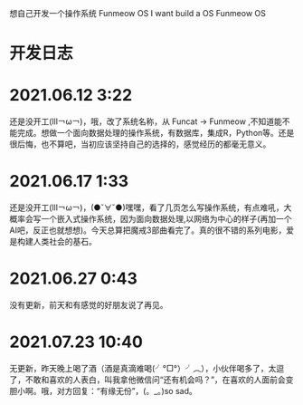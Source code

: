 想自己开发一个操作系统 Funmeow OS
I want build a OS Funmeow OS

开发日志
====

2021.06.12 3:22
==

还是没开工(lll￢ω￢)，哦，改了系统名称，从 Funcat -> Funmeow ,不知道能不能完成。想做一个面向数据处理的操作系统，有数据库，集成R，Python等。还是很后悔，也不算吧，当初应该坚持自己的选择的，感觉经历的都毫无意义。

2021.06.17 1:33
==

还是没开工(lll￢ω￢)，(●ˇ∀ˇ●)嘿嘿，看了几页怎么写操作系统，有点难吼，大概率会写一个嵌入式操作系统，因为面向数据处理,以网络为中心的样子(再加一个AI吧，反正也就想想)。今天总算把魔戒3部曲看完了。真的很不错的系列电影，爱是构建人类社会的基石。

2021.06.27 0:43
==

没有更新，前天和有感觉的好朋友说了再见。

2021.07.23 10:40
==

无更新，昨天晚上喝了酒（酒是真滴难喝(╯°□°）╯︵），小伙伴喝多了，太逗了，不敢和喜欢的人表白，叫我拿他微信问“还有机会吗？”，在喜欢的人面前会变胆小啊。哦，对方回复：“有缘无份”，(。_。)so sad。
